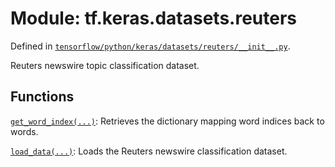 <div itemscope itemtype="http://developers.google.com/ReferenceObject">
<meta itemprop="name" content="tf.keras.datasets.reuters" />
</div>

# Module: tf.keras.datasets.reuters



Defined in [`tensorflow/python/keras/datasets/reuters/__init__.py`](https://www.tensorflow.org/code/tensorflow/python/keras/datasets/reuters/__init__.py).

Reuters newswire topic classification dataset.

## Functions

[`get_word_index(...)`](../../../tf/keras/datasets/reuters/get_word_index.md): Retrieves the dictionary mapping word indices back to words.

[`load_data(...)`](../../../tf/keras/datasets/reuters/load_data.md): Loads the Reuters newswire classification dataset.

